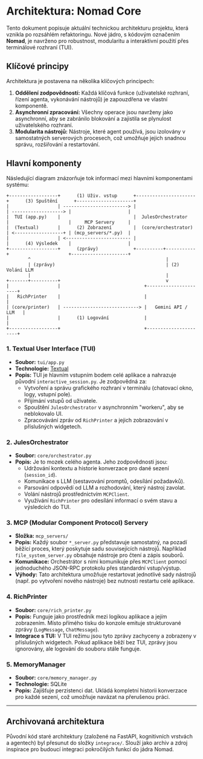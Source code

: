 # Architektura: Nomad Core

Tento dokument popisuje aktuální technickou architekturu projektu, která vznikla po rozsáhlém refaktoringu. Nové jádro, s kódovým označením **Nomad**, je navrženo pro robustnost, modularitu a interaktivní použití přes terminálové rozhraní (TUI).

## Klíčové principy

Architektura je postavena na několika klíčových principech:
1.  **Oddělení zodpovědností:** Každá klíčová funkce (uživatelské rozhraní, řízení agenta, vykonávání nástrojů) je zapouzdřena ve vlastní komponentě.
2.  **Asynchronní zpracování:** Všechny operace jsou navrženy jako asynchronní, aby se zabránilo blokování a zajistila se plynulost uživatelského rozhraní.
3.  **Modularita nástrojů:** Nástroje, které agent používá, jsou izolovány v samostatných serverových procesech, což umožňuje jejich snadnou správu, rozšiřování a restartování.

## Hlavní komponenty

Následující diagram znázorňuje tok informací mezi hlavními komponentami systému:

```
+------------------+      (1) Uživ. vstup      +----------------------+      (3) Spuštění      +---------------------+
|                  | ------------------------> |                      | -------------------> |                     |
|  TUI (app.py)    |                           |  JulesOrchestrator   |                      |     MCP Servery     |
|  (Textual)       |      (2) Zobrazení        |  (core/orchestrator) | <------------------+ | (mcp_servers/*.py)  |
|                  | <------------------------ |                      |      (4) Výsledek    |                     |
+------------------+      (zprávy)             +----------+-----------+                      +---------------------+
        ^                                                  |
        | (zprávy)                                         | (2) Volání LLM
        |                                                  |
+-------+----------+                                       v
|                  |                               +----------------------+
|   RichPrinter    |                               |                      |
| (core/printer)   | ----------------------------> |   Gemini API / LLM   |
|                  |      (1) Logování             |                      |
+------------------+                               +----------------------+

```

### 1. Textual User Interface (TUI)
- **Soubor:** `tui/app.py`
- **Technologie:** [Textual](https://textual.textualize.io/)
- **Popis:** TUI je hlavním vstupním bodem celé aplikace a nahrazuje původní `interactive_session.py`. Je zodpovědná za:
    - Vytvoření a správu grafického rozhraní v terminálu (chatovací okno, logy, vstupní pole).
    - Přijímání vstupů od uživatele.
    - Spouštění `JulesOrchestrator` v asynchronním "workeru", aby se neblokovalo UI.
    - Zpracovávání zpráv od `RichPrinter` a jejich zobrazování v příslušných widgetech.

### 2. JulesOrchestrator
- **Soubor:** `core/orchestrator.py`
- **Popis:** Je to mozek celého agenta. Jeho zodpovědnosti jsou:
    - Udržování kontextu a historie konverzace pro dané sezení (`session_id`).
    - Komunikace s LLM (sestavování promptů, odesílání požadavků).
    - Parsování odpovědí od LLM a rozhodování, který nástroj zavolat.
    - Volání nástrojů prostřednictvím `MCPClient`.
    - Využívání `RichPrinter` pro odesílání informací o svém stavu a výsledcích do TUI.

### 3. MCP (Modular Component Protocol) Servery
- **Složka:** `mcp_servers/`
- **Popis:** Každý soubor `*_server.py` představuje samostatný, na pozadí běžící proces, který poskytuje sadu souvisejících nástrojů. Například `file_system_server.py` obsahuje nástroje pro čtení a zápis souborů.
- **Komunikace:** Orchestrátor s nimi komunikuje přes `MCPClient` pomocí jednoduchého JSON-RPC protokolu přes standardní vstup/výstup.
- **Výhody:** Tato architektura umožňuje restartovat jednotlivé sady nástrojů (např. po vytvoření nového nástroje) bez nutnosti restartu celé aplikace.

### 4. RichPrinter
- **Soubor:** `core/rich_printer.py`
- **Popis:** Funguje jako prostředník mezi logikou aplikace a jejím zobrazením. Místo přímého tisku do konzole emituje strukturované zprávy (`LogMessage`, `ChatMessage`).
- **Integrace s TUI:** V TUI režimu jsou tyto zprávy zachyceny a zobrazeny v příslušných widgetech. Pokud aplikace běží bez TUI, zprávy jsou ignorovány, ale logování do souboru stále funguje.

### 5. MemoryManager
- **Soubor:** `core/memory_manager.py`
- **Technologie:** SQLite
- **Popis:** Zajišťuje perzistenci dat. Ukládá kompletní historii konverzace pro každé sezení, což umožňuje navázat na přerušenou práci.

---

## Archivovaná architektura

Původní kód staré architektury (založené na FastAPI, kognitivních vrstvách a agentech) byl přesunut do složky `integrace/`. Slouží jako archiv a zdroj inspirace pro budoucí integraci pokročilých funkcí do jádra Nomad.
